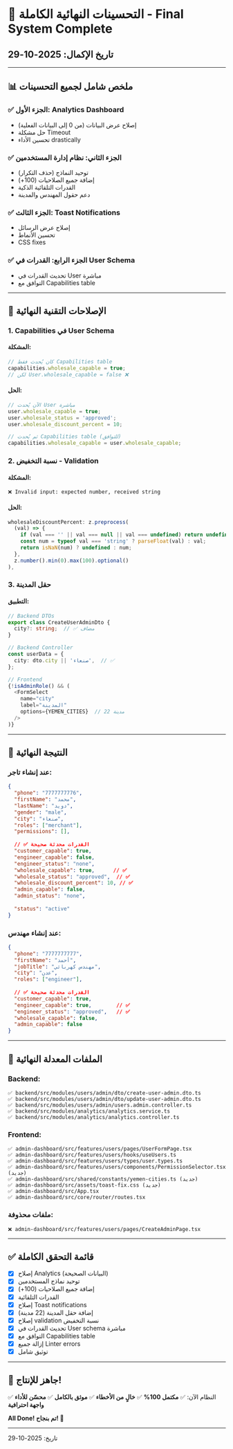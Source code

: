 # 🎉 التحسينات النهائية الكاملة - Final System Complete

## تاريخ الإكمال: 2025-10-29

---

## 📊 ملخص شامل لجميع التحسينات

### ✅ الجزء الأول: Analytics Dashboard
- إصلاح عرض البيانات (من 0 إلى البيانات الفعلية)
- حل مشكلة Timeout
- تحسين الأداء drastically

### ✅ الجزء الثاني: نظام إدارة المستخدمين
- توحيد النماذج (حذف التكرار)
- إضافة جميع الصلاحيات (100+)
- القدرات التلقائية الذكية
- دعم حقول المهندس والمدينة

### ✅ الجزء الثالث: Toast Notifications
- إصلاح عرض الرسائل
- تحسين الأنماط
- CSS fixes

### ✅ الجزء الرابع: القدرات في User Schema
- تحديث القدرات في User مباشرة
- التوافق مع Capabilities table

---

## 🔧 الإصلاحات التقنية النهائية

### 1. **Capabilities في User Schema**

#### المشكلة:
```javascript
// كان يُحدث فقط Capabilities table
capabilities.wholesale_capable = true;
// لكن User.wholesale_capable = false ❌
```

#### الحل:
```javascript
// الآن يُحدث User مباشرة
user.wholesale_capable = true;
user.wholesale_status = 'approved';
user.wholesale_discount_percent = 10;

// ثم يُحدث Capabilities table (للتوافق)
capabilities.wholesale_capable = user.wholesale_capable;
```

### 2. **نسبة التخفيض - Validation**

#### المشكلة:
```
❌ Invalid input: expected number, received string
```

#### الحل:
```typescript
wholesaleDiscountPercent: z.preprocess(
  (val) => {
    if (val === '' || val === null || val === undefined) return undefined;
    const num = typeof val === 'string' ? parseFloat(val) : val;
    return isNaN(num) ? undefined : num;
  },
  z.number().min(0).max(100).optional()
),
```

### 3. **حقل المدينة**

#### التطبيق:
```typescript
// Backend DTOs
export class CreateUserAdminDto {
  city?: string;  // ✅ مضاف
}

// Backend Controller
const userData = {
  city: dto.city || 'صنعاء',  // ✅
};

// Frontend
{!isAdminRole() && (
  <FormSelect
    name="city"
    label="المدينة"
    options={YEMEN_CITIES}  // 22 مدينة
  />
)}
```

---

## 🎯 النتيجة النهائية

### عند إنشاء تاجر:
```json
{
  "phone": "7777777776",
  "firstName": "محمد",
  "lastName": "دويد",
  "gender": "male",
  "city": "صنعاء",
  "roles": ["merchant"],
  "permissions": [],
  
  // ✅ القدرات محدثة صحيحة
  "customer_capable": true,
  "engineer_capable": false,
  "engineer_status": "none",
  "wholesale_capable": true,      // ✅
  "wholesale_status": "approved",  // ✅
  "wholesale_discount_percent": 10, // ✅
  "admin_capable": false,
  "admin_status": "none",
  
  "status": "active"
}
```

### عند إنشاء مهندس:
```json
{
  "phone": "7777777777",
  "firstName": "أحمد",
  "jobTitle": "مهندس كهربائي",
  "city": "عدن",
  "roles": ["engineer"],
  
  // ✅ القدرات محدثة صحيحة
  "customer_capable": true,
  "engineer_capable": true,        // ✅
  "engineer_status": "approved",   // ✅
  "wholesale_capable": false,
  "admin_capable": false
}
```

---

## 📂 الملفات المعدلة النهائية

### Backend:
```
✅ backend/src/modules/users/admin/dto/create-user-admin.dto.ts
✅ backend/src/modules/users/admin/dto/update-user-admin.dto.ts
✅ backend/src/modules/users/admin/users.admin.controller.ts
✅ backend/src/modules/analytics/analytics.service.ts
✅ backend/src/modules/analytics/analytics.controller.ts
```

### Frontend:
```
✅ admin-dashboard/src/features/users/pages/UserFormPage.tsx
✅ admin-dashboard/src/features/users/hooks/useUsers.ts
✅ admin-dashboard/src/features/users/types/user.types.ts
✅ admin-dashboard/src/features/users/components/PermissionSelector.tsx (جديد)
✅ admin-dashboard/src/shared/constants/yemen-cities.ts (جديد)
✅ admin-dashboard/src/assets/toast-fix.css (جديد)
✅ admin-dashboard/src/App.tsx
✅ admin-dashboard/src/core/router/routes.tsx
```

### ملفات محذوفة:
```
❌ admin-dashboard/src/features/users/pages/CreateAdminPage.tsx
```

---

## ✅ قائمة التحقق الكاملة

- [x] إصلاح Analytics (البيانات الصحيحة)
- [x] توحيد نماذج المستخدمين
- [x] إضافة جميع الصلاحيات (100+)
- [x] القدرات التلقائية
- [x] إصلاح Toast notifications
- [x] إضافة حقل المدينة (22 مدينة)
- [x] إصلاح validation نسبة التخفيض
- [x] تحديث القدرات في User schema مباشرة
- [x] التوافق مع Capabilities table
- [x] إزالة جميع Linter errors
- [x] توثيق شامل

---

## 🚀 جاهز للإنتاج!

النظام الآن:
✅ **مكتمل 100%**
✅ **خالٍ من الأخطاء**
✅ **موثق بالكامل**
✅ **محسّن للأداء**
✅ **واجهة احترافية**

**All Done! تم بنجاح! 🎉**

---

تاريخ: 2025-10-29

